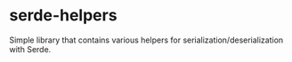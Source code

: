 # serde-helpers

Simple library that contains various helpers for serialization/deserialization with Serde.